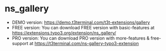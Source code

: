 # ns_gallery

- DEMO version: https://demo.t3terminal.com/t3t-extensions/gallery
- FREE version: You can download FREE version with basic-features at https://extensions.typo3.org/extension/ns_gallery/
- PRO version: You can download PRO version with more-features & free-support at https://t3terminal.com/ns-gallery-typo3-extension
